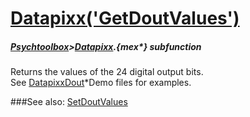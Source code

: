 # [Datapixx('GetDoutValues')](Datapixx-GetDoutValues) 
##### [Psychtoolbox](Psychtoolbox)>[Datapixx](Datapixx).{mex*} subfunction


Returns the values of the 24 digital output bits.  
See [DatapixxDout](DatapixxDout)\*Demo files for examples.  
  


###See also:
[SetDoutValues](Datapixx-SetDoutValues)
